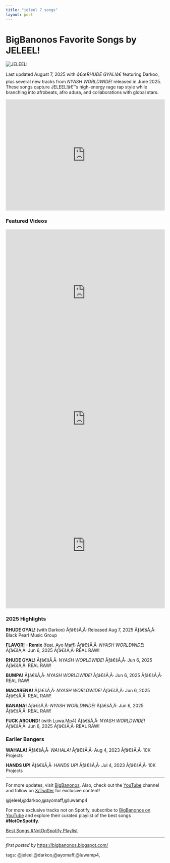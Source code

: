 ```yaml
---
title: "jeleel 7 songs"
layout: post
---
```

<h1>BigBanonos Favorite Songs by JELEEL!</h1> <img src="https://i.ytimg.com/vi/AouNdRkpFGI/hq720.jpg?sqp=-oaymwEhCK4FEIIDSFryq4qpAxMIARUAAAAAGAElAADIQj0AgKJD&rs=AOn4CLDKYhk940XlzjHQhHIeUNbG2KSQGA" alt="JELEEL!"/> <p>Last updated August 7, 2025 with <em>â€œRHUDE GYAL!â€</em> featuring Darkoo, plus several new tracks from <em>NYASH WORLDWIDE!</em> released in June 2025. These songs capture JELEEL!â€™s high-energy rage rap style while branching into afrobeats, afro adura, and collaborations with global stars.</p> <!-- Spotify Embed -->
<div> <iframe src="https://open.spotify.com/embed/playlist/6gWQmz7DhtExjxd06ww0fq?utm_source=generator" width="100%" height="352" frameborder="0" allow="autoplay; clipboard-write; encrypted-media; fullscreen; picture-in-picture" loading="lazy"></iframe>
</div> <h3>Featured Videos</h3>
<iframe width="100%" height="400" src="https://www.youtube.com/embed/PaIBqNiH6fE" title="JELEEL! - RHUDE GYAL! (Official Video)" frameborder="0" allow="accelerometer; autoplay; clipboard-write; encrypted-media; gyroscope; picture-in-picture; web-share" allowfullscreen></iframe> <iframe width="100%" height="400" src="https://www.youtube.com/embed/P7yNxQ675mY" title="JELEEL! - FLAVOR! Remix ft. Ayo Maff (Official Video)" frameborder="0" allow="accelerometer; autoplay; clipboard-write; encrypted-media; gyroscope; picture-in-picture; web-share" allowfullscreen></iframe> <iframe width="100%" height="400" src="https://www.youtube.com/embed/UJoYsXXbX5I" title="JELEEL! Backflip from 50 Feet" frameborder="0" allow="accelerometer; autoplay; clipboard-write; encrypted-media; gyroscope; picture-in-picture; web-share" allowfullscreen></iframe> <h3>2025 Highlights</h3>
<p><strong>RHUDE GYAL!</strong> (with Darkoo) Ãƒâ€šÃ‚Â· Released Aug 7, 2025 Ãƒâ€šÃ‚Â· Black Pearl Music Group</p>
<p><strong>FLAVOR! - Remix</strong> (feat. Ayo Maff) Ãƒâ€šÃ‚Â· <em>NYASH WORLDWIDE!</em> Ãƒâ€šÃ‚Â· Jun 6, 2025 Ãƒâ€šÃ‚Â· REAL RAW!</p>
<p><strong>RHUDE GYAL!</strong> Ãƒâ€šÃ‚Â· <em>NYASH WORLDWIDE!</em> Ãƒâ€šÃ‚Â· Jun 6, 2025 Ãƒâ€šÃ‚Â· REAL RAW!</p>
<p><strong>BUMPA!</strong> Ãƒâ€šÃ‚Â· <em>NYASH WORLDWIDE!</em> Ãƒâ€šÃ‚Â· Jun 6, 2025 Ãƒâ€šÃ‚Â· REAL RAW!</p>
<p><strong>MACARENA!</strong> Ãƒâ€šÃ‚Â· <em>NYASH WORLDWIDE!</em> Ãƒâ€šÃ‚Â· Jun 6, 2025 Ãƒâ€šÃ‚Â· REAL RAW!</p>
<p><strong>BANANA!</strong> Ãƒâ€šÃ‚Â· <em>NYASH WORLDWIDE!</em> Ãƒâ€šÃ‚Â· Jun 6, 2025 Ãƒâ€šÃ‚Â· REAL RAW!</p>
<p><strong>FUCK AROUND!</strong> (with Luwa.Mp4) Ãƒâ€šÃ‚Â· <em>NYASH WORLDWIDE!</em> Ãƒâ€šÃ‚Â· Jun 6, 2025 Ãƒâ€šÃ‚Â· REAL RAW!</p> <h3>Earlier Bangers</h3>
<p><strong>WAHALA!</strong> Ãƒâ€šÃ‚Â· <em>WAHALA!</em> Ãƒâ€šÃ‚Â· Aug 4, 2023 Ãƒâ€šÃ‚Â· 10K Projects</p>
<p><strong>HANDS UP!</strong> Ãƒâ€šÃ‚Â· <em>HANDS UP!</em> Ãƒâ€šÃ‚Â· Jul 4, 2023 Ãƒâ€šÃ‚Â· 10K Projects</p> <hr/>
<p>For more updates, visit <a href="https://bigbanonos.blogspot.com/" target="_blank">BigBanonos</a>. Also, check out the <a href="https://www.youtube.com/@BigBanonos" target="_blank">YouTube</a> channel and follow on <a href="https://x.com/bigbanonos" target="_blank">X/Twitter</a> for exclusive content!</p> <!-- Tags -->
<p>@jeleel,@darkoo,@ayomaff,@luwamp4</p>


<!--Subscribe and Playlist Links-->
<div>
    <p>For more exclusive tracks not on Spotify, subscribe to <a href="https://www.youtube.com/@BigBanonos" target="_blank">BigBanonos on YouTube</a> and explore their curated playlist of the best songs <strong>#NotOnSpotify</strong>.</p>
    <p><a href="https://www.youtube.com/playlist?list=PLtuNtuTatqI0kFahUCbtbfenC_ET5O_tr" target="_blank">Best Songs #NotOnSpotify Playlist<br /></a></p></div>

<hr />

<p><em>first posted by</em> <a href="https://bigbanonos.blogspot.com/" rel="noopener" target="_new">https://bigbanonos.blogspot.com/</a></p>

<p>tags: @jeleel,@darkoo,@ayomaff,@luwamp4,</p>
